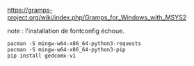 
https://gramps-project.org/wiki/index.php/Gramps_for_Windows_with_MSYS2

note : l'installation de fontconfig échoue.

```
pacman -S mingw-w64-x86_64-python3-requests
pacman -S mingw-w64-x86_64-python3-pip
pip install gedcomx-v1
```
